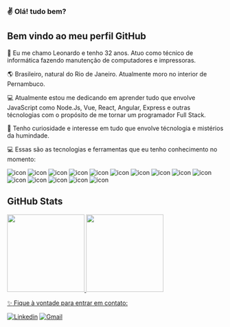 ### :v: Olá! tudo bem?
## Bem vindo ao meu perfil GitHub 

👋 Eu me chamo Leonardo e tenho 32 anos. Atuo como técnico de informática fazendo manutenção de computadores e impressoras.

🌎 Brasileiro, natural do Rio de Janeiro. Atualmente moro no interior de Pernambuco.

💻 Atualmente estou me dedicando em aprender tudo que envolve JavaScript como Node.Js, Vue, React, Angular, Express e outras técnologias com o propósito de me tornar um programador Full Stack.

👀 Tenho curiosidade e interesse em tudo que envolve técnologia e mistérios da humindade.

:computer: Essas são as tecnologias e ferramentas que eu tenho conhecimento no momento:

![icon](https://img.shields.io/badge/-VSCode-007ACC?&style=for-the-badge&logo=visual-studio-code&logoColor=white)
![icon](https://img.shields.io/badge/html5%20-%23E34F26.svg?&style=for-the-badge&logo=html5&logoColor=white)
![icon](https://img.shields.io/badge/css3%20-%231572B6.svg?&style=for-the-badge&logo=css3&logoColor=white)
![icon](https://img.shields.io/badge/-Bootstrap-563D7C?&style=for-the-badge&logo=bootstrap&logoColor=white)
![icon](https://img.shields.io/badge/JavaScript-F7DF1E?style=for-the-badge&logo=javascript&logoColor=black)
![icon](https://img.shields.io/badge/react%20-61DAFB.svg?&style=for-the-badge&logo=react&logoColor=black)
![icon](https://img.shields.io/badge/github-181717?&style=for-the-badge&logo=github&logoColor=white)
![icon](https://img.shields.io/badge/git%20-%23F05033.svg?&style=for-the-badge&logo=git&logoColor=white)
![icon](https://img.shields.io/badge/nodejs-339933?style=for-the-badge&logo=node.js&logoColor=white)
![icon](https://img.shields.io/badge/express-000000?style=for-the-badge&logo=express&logoColor=white)
![icon](https://img.shields.io/badge/MySQL-00000F?style=for-the-badge&logo=mysql&logoColor=white)
![icon](https://img.shields.io/badge/MongoDB-47A248?style=for-the-badge&logo=mongodb&logoColor=white)
![icon](https://img.shields.io/badge/-Angular-DD0031?&style=for-the-badge&logo=angular&logoColor=white)
![icon](https://img.shields.io/badge/Java-ED8B00?style=for-the-badge&logo=java&logoColor=white)
![icon](https://img.shields.io/badge/php%20-AEB2D5?style=for-the-badge&logo=php&logoColor=white)

<h2> GitHub Stats </h2>
<div align="left">
  <a href="https://github.com/leonardoSant2">
  <img height="180em" src="https://github-readme-stats.vercel.app/api?username=leonardoSant2&count_private=true&show_icons=true&theme=vision-friendly-dark&icon_color=567996"/>
  <img height="180em" w src="https://github-readme-stats.vercel.app/api/top-langs/?username=leonardoSant2&hide_title=true&layout=compact&theme=vision-friendly-dark&include_all_commits=true&count_private=true"/>
</div>

:sparkles: Fique à vontade para entrar em contato:

[![Linkedin](https://img.shields.io/badge/-LinkedIn-blue?style=for-the-badge&logo=Linkedin&logoColor=white&link=https://www.linkedin.com/in/leonardosant2/)](https://www.linkedin.com/in/leonardosant2/)
[![Gmail](https://img.shields.io/badge/-Gmail-EA4335?style=for-the-badge&logo=Gmail&logoColor=white&link=mailto:leonardo201220@gmail.com)](mailto:leonardo201220@gmail.com)
